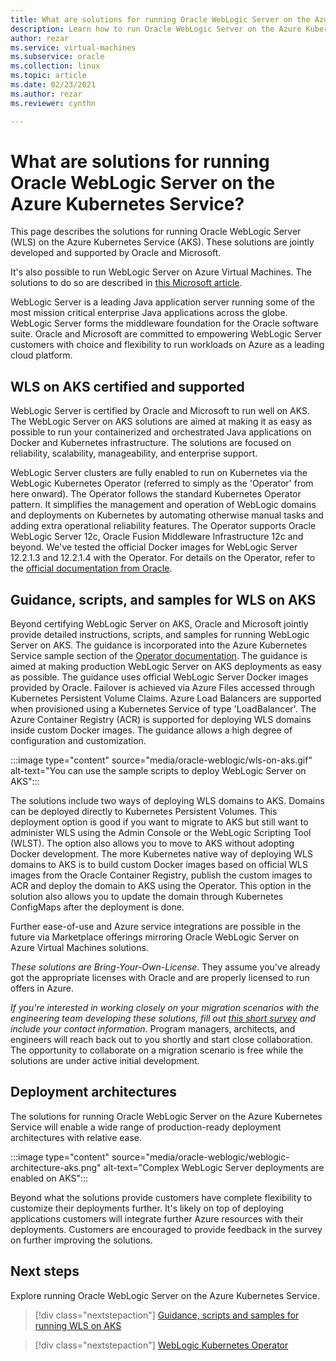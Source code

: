 ```yaml
---
title: What are solutions for running Oracle WebLogic Server on the Azure Kubernetes Service
description: Learn how to run Oracle WebLogic Server on the Azure Kubernetes Service.
author: rezar
ms.service: virtual-machines
ms.subservice: oracle
ms.collection: linux
ms.topic: article
ms.date: 02/23/2021
ms.author: rezar
ms.reviewer: cynthn

---
```

# What are solutions for running Oracle WebLogic Server on the Azure Kubernetes Service?

This page describes the solutions for running Oracle WebLogic Server (WLS) on the Azure Kubernetes Service (AKS). These solutions are jointly developed and supported by Oracle and Microsoft.

It's also possible to run WebLogic Server on Azure Virtual Machines. The solutions to do so are described in [this Microsoft article](./oracle-weblogic.md).

WebLogic Server is a leading Java application server running some of the most mission critical enterprise Java applications across the globe. WebLogic Server forms the middleware foundation for the Oracle software suite. Oracle and Microsoft are committed to empowering WebLogic Server customers with choice and flexibility to run workloads on Azure as a leading cloud platform.

## WLS on AKS certified and supported
WebLogic Server is certified by Oracle and Microsoft to run well on AKS. The WebLogic Server on AKS solutions are aimed at making it as easy as possible to run your containerized and orchestrated Java applications on Docker and Kubernetes infrastructure. The solutions are focused on reliability, scalability, manageability, and enterprise support.

WebLogic Server clusters are fully enabled to run on Kubernetes via the WebLogic Kubernetes Operator (referred to simply as the 'Operator' from here onward). The Operator follows the standard Kubernetes Operator pattern. It simplifies the management and operation of WebLogic domains and deployments on Kubernetes by automating otherwise manual tasks and adding extra operational reliability features. The Operator supports Oracle WebLogic Server 12c, Oracle Fusion Middleware Infrastructure 12c and beyond. We've tested the official Docker images for WebLogic Server 12.2.1.3 and 12.2.1.4 with the Operator. For details on the Operator, refer to the [official documentation from Oracle](https://oracle.github.io/weblogic-kubernetes-operator/).

## Guidance, scripts, and samples for WLS on AKS
Beyond certifying WebLogic Server on AKS, Oracle and Microsoft jointly provide detailed instructions, scripts, and samples for running WebLogic Server on AKS. The guidance is incorporated into the Azure Kubernetes Service sample section of the [Operator documentation](https://oracle.github.io/weblogic-kubernetes-operator/samples/simple/azure-kubernetes-service/). The guidance is aimed at making production WebLogic Server on AKS deployments as easy as possible. The guidance uses official WebLogic Server Docker images provided by Oracle. Failover is achieved via Azure Files accessed through Kubernetes Persistent Volume Claims. Azure Load Balancers are supported when provisioned using a Kubernetes Service of type 'LoadBalancer'. The Azure Container Registry (ACR) is supported for deploying WLS domains inside custom Docker images. The guidance allows a high degree of configuration and customization.

:::image type="content" source="media/oracle-weblogic/wls-on-aks.gif" alt-text="You can use the sample scripts to deploy WebLogic Server on AKS":::

The solutions include two ways of deploying WLS domains to AKS. Domains can be deployed directly to Kubernetes Persistent Volumes. This deployment option is good if you want to migrate to AKS but still want to administer WLS using the Admin Console or the WebLogic Scripting Tool (WLST). The option also allows you to move to AKS without adopting Docker development. The more Kubernetes native way of deploying WLS domains to AKS is to build custom Docker images based on official WLS images from the Oracle Container Registry, publish the custom images to ACR and deploy the domain to AKS using the Operator. This option in the solution also allows you to update the domain through Kubernetes ConfigMaps after the deployment is done.

Further ease-of-use and Azure service integrations are possible in the future via Marketplace offerings mirroring Oracle WebLogic Server on Azure Virtual Machines solutions.

_These solutions are Bring-Your-Own-License_. They assume you've already got the appropriate licenses with Oracle and are properly licensed to run offers in Azure.

_If you're interested in working closely on your migration scenarios with the engineering team developing these solutions, fill out [this short survey](https://aka.ms/wls-on-azure-survey) and include your contact information_. Program managers, architects, and engineers will reach back out to you shortly and start close collaboration. The opportunity to collaborate on a migration scenario is free while the solutions are under active initial development.

## Deployment architectures

The solutions for running Oracle WebLogic Server on the Azure Kubernetes Service will enable a wide range of production-ready deployment architectures with relative ease.

:::image type="content" source="media/oracle-weblogic/weblogic-architecture-aks.png" alt-text="Complex WebLogic Server deployments are enabled on AKS":::

Beyond what the solutions provide customers have complete flexibility to customize their deployments further. It's likely on top of deploying applications customers will integrate further Azure resources with their deployments. Customers are encouraged to provide feedback in the survey on further improving the solutions.

## Next steps

Explore running Oracle WebLogic Server on the Azure Kubernetes Service.

> [!div class="nextstepaction"]
> [Guidance, scripts and samples for running WLS on AKS](https://oracle.github.io/weblogic-kubernetes-operator/samples/simple/azure-kubernetes-service/)

> [!div class="nextstepaction"]
> [WebLogic Kubernetes Operator](https://oracle.github.io/weblogic-kubernetes-operator/)
